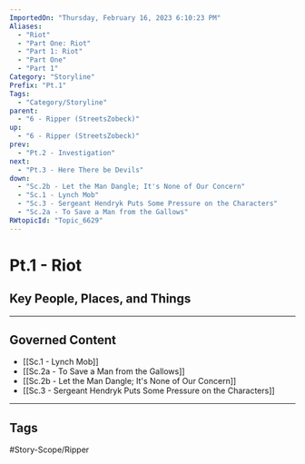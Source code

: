 ```yaml
---
ImportedOn: "Thursday, February 16, 2023 6:10:23 PM"
Aliases:
  - "Riot"
  - "Part One: Riot"
  - "Part 1: Riot"
  - "Part One"
  - "Part 1"
Category: "Storyline"
Prefix: "Pt.1"
Tags:
  - "Category/Storyline"
parent:
  - "6 - Ripper (StreetsZobeck)"
up:
  - "6 - Ripper (StreetsZobeck)"
prev:
  - "Pt.2 - Investigation"
next:
  - "Pt.3 - Here There be Devils"
down:
  - "Sc.2b - Let the Man Dangle; It's None of Our Concern"
  - "Sc.1 - Lynch Mob"
  - "Sc.3 - Sergeant Hendryk Puts Some Pressure on the Characters"
  - "Sc.2a - To Save a Man from the Gallows"
RWtopicId: "Topic_6629"
---
```

# Pt.1 - Riot
## Key People, Places, and Things
---
## Governed Content
- [[Sc.1 - Lynch Mob]]
- [[Sc.2a - To Save a Man from the Gallows]]
- [[Sc.2b - Let the Man Dangle; It's None of Our Concern]]
- [[Sc.3 - Sergeant Hendryk Puts Some Pressure on the Characters]]


---
## Tags
#Story-Scope/Ripper

